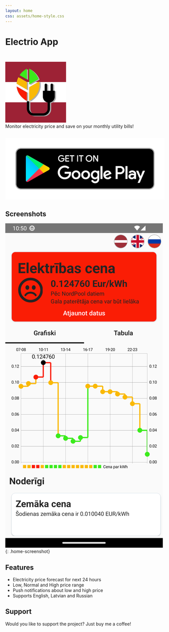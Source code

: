 ```yaml
---
layout: home
css: assets/home-style.css
---
```


# Electrio App

<div style="width: 100%; vertical-align: middle; display: inline-block; padding: 2em 0;">
    <img src="./assets/logo.png" class="home-logo">
    <div class="home-description">
        Monitor electricity price and save on your monthly utility bills!
    </div>
</div>

<div>
    <a href="https://play.google.com/store/apps/details?id=lv.sergeytrasko.electrioapp">
        <img src="./assets/google-play-badge.png" class="home-store-badge" alt="Google Play Store">
    </a>
    <!-- <a href="">
        <img src="./assets/apple-store-badge.png" class="home-store-badge" alt="Apple App Store">
    </a> -->
</div>

## Screenshots

![](./assets/screenshot1.png){: .home-screenshot}

## Features

- Electricity price forecast for next 24 hours
- Low, Normal and High price range
- Push notifications about low and high price
- Supports English, Latvian and Russian

## Support

Would you like to support the project? Just buy me a coffee!

<script type="text/javascript" src="https://cdnjs.buymeacoffee.com/1.0.0/button.prod.min.js" data-name="bmc-button" data-slug="sergeytrasko" data-color="#FFDD00" data-emoji=""  data-font="Cookie" data-text="Buy bot a coffee" data-outline-color="#000000" data-font-color="#000000" data-coffee-color="#ffffff" ></script>
